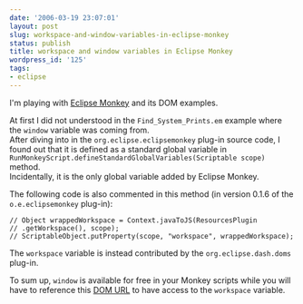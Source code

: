 ```yaml
---
date: '2006-03-19 23:07:01'
layout: post
slug: workspace-and-window-variables-in-eclipse-monkey
status: publish
title: workspace and window variables in Eclipse Monkey
wordpress_id: '125'
tags:
- eclipse
---
```


I'm playing with [Eclipse Monkey](http://www.eclipse.org/dash/monkey-help.php?key=installing) and its DOM examples.

At first I did not understood in the `Find_System_Prints.em` example where the `window` variable was coming from.  
After diving into in the `org.eclipse.eclipsemonkey` plug-in source code, I found out that it is defined as a standard global variable
in `RunMonkeyScript.defineStandardGlobalVariables(Scriptable scope)` method.   
Incidentally, it is the only global variable added by Eclipse Monkey.

The following code is also commented in this method (in version 0.1.6 of the `o.e.eclipsemonkey` plug-in):

    // Object wrappedWorkspace = Context.javaToJS(ResourcesPlugin
    // .getWorkspace(), scope);
    // ScriptableObject.putProperty(scope, "workspace", wrappedWorkspace);

The `workspace` variable is instead contributed by the `org.eclipse.dash.doms` plug-in.

To sum up, `window` is available for free in your Monkey scripts while you will have to reference this [DOM URL](http://download.eclipse.org/technology/dash/update/org.eclipse.dash.doms) to have access to the `workspace` variable.

